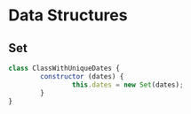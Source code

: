 # Data Structures

## Set

```js
class ClassWithUniqueDates {
		constructor (dates) {
				this.dates = new Set(dates);
		}
}
```